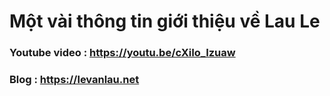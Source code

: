# Một vài thông tin giới thiệu về Lau Le

### Youtube video : https://youtu.be/cXiIo_Izuaw
### Blog : https://levanlau.net
